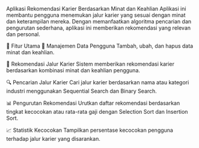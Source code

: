Aplikasi Rekomendasi Karier Berdasarkan Minat dan Keahlian
Aplikasi ini membantu pengguna menemukan jalur karier yang sesuai dengan minat dan keterampilan mereka. Dengan memanfaatkan algoritma pencarian dan pengurutan sederhana, aplikasi ini memberikan rekomendasi yang relevan dan personal.

📌 Fitur Utama
🔧 Manajemen Data Pengguna
Tambah, ubah, dan hapus data minat dan keahlian.

🧠 Rekomendasi Jalur Karier
Sistem memberikan rekomendasi karier berdasarkan kombinasi minat dan keahlian pengguna.

🔍 Pencarian Jalur Karier
Cari jalur karier berdasarkan nama atau kategori industri menggunakan Sequential Search dan Binary Search.

📊 Pengurutan Rekomendasi
Urutkan daftar rekomendasi berdasarkan tingkat kecocokan atau rata-rata gaji dengan Selection Sort dan Insertion Sort.

📈 Statistik Kecocokan
Tampilkan persentase kecocokan pengguna terhadap jalur karier yang disarankan.

